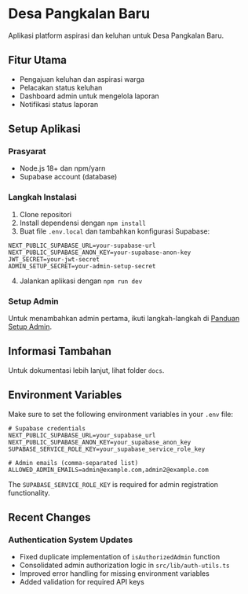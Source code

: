 # Desa Pangkalan Baru

Aplikasi platform aspirasi dan keluhan untuk Desa Pangkalan Baru.

## Fitur Utama

- Pengajuan keluhan dan aspirasi warga
- Pelacakan status keluhan
- Dashboard admin untuk mengelola laporan
- Notifikasi status laporan

## Setup Aplikasi

### Prasyarat

- Node.js 18+ dan npm/yarn
- Supabase account (database)

### Langkah Instalasi

1. Clone repositori
2. Install dependensi dengan `npm install`
3. Buat file `.env.local` dan tambahkan konfigurasi Supabase:
```
NEXT_PUBLIC_SUPABASE_URL=your-supabase-url
NEXT_PUBLIC_SUPABASE_ANON_KEY=your-supabase-anon-key
JWT_SECRET=your-jwt-secret
ADMIN_SETUP_SECRET=your-admin-setup-secret
```
4. Jalankan aplikasi dengan `npm run dev`

### Setup Admin

Untuk menambahkan admin pertama, ikuti langkah-langkah di [Panduan Setup Admin](docs/admin-setup.md).

## Informasi Tambahan

Untuk dokumentasi lebih lanjut, lihat folder `docs`.

## Environment Variables

Make sure to set the following environment variables in your `.env` file:

```
# Supabase credentials
NEXT_PUBLIC_SUPABASE_URL=your_supabase_url
NEXT_PUBLIC_SUPABASE_ANON_KEY=your_supabase_anon_key
SUPABASE_SERVICE_ROLE_KEY=your_supabase_service_role_key

# Admin emails (comma-separated list)
ALLOWED_ADMIN_EMAILS=admin@example.com,admin2@example.com
```

The `SUPABASE_SERVICE_ROLE_KEY` is required for admin registration functionality.

## Recent Changes

### Authentication System Updates

- Fixed duplicate implementation of `isAuthorizedAdmin` function
- Consolidated admin authorization logic in `src/lib/auth-utils.ts`
- Improved error handling for missing environment variables
- Added validation for required API keys
